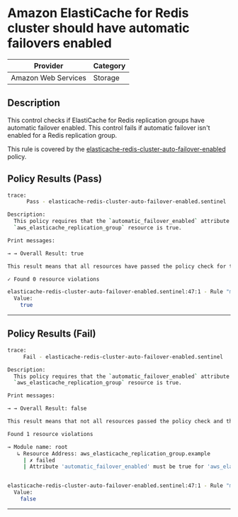 #  Amazon ElastiCache for Redis cluster should have automatic failovers enabled

| Provider            | Category     |
|---------------------|--------------|
| Amazon Web Services | Storage      |

## Description

This control checks if ElastiCache for Redis replication groups have automatic failover enabled. This control fails if automatic failover isn't enabled for a Redis replication group.

This rule is covered by the [elasticache-redis-cluster-auto-failover-enabled](../../policies/elasticache-redis-cluster-auto-failover-enabled) policy.

## Policy Results (Pass)
```bash
trace:
      Pass - elasticache-redis-cluster-auto-failover-enabled.sentinel

Description:
  This policy requires that the `automatic_failover_enabled` attribute of the
  `aws_elasticache_replication_group` resource is true.

Print messages:

→ → Overall Result: true

This result means that all resources have passed the policy check for the policy elasticache-redis-cluster-auto-failover-enabled.

✓ Found 0 resource violations

elasticache-redis-cluster-auto-failover-enabled.sentinel:47:1 - Rule "main"
  Value:
    true
```

---

## Policy Results (Fail)
```bash
trace:
     Fail - elasticache-redis-cluster-auto-failover-enabled.sentinel

Description:
  This policy requires that the `automatic_failover_enabled` attribute of the
  `aws_elasticache_replication_group` resource is true.

Print messages:

→ → Overall Result: false

This result means that not all resources passed the policy check and the protected behavior is not allowed for the policy elasticache-redis-cluster-auto-failover-enabled.

Found 1 resource violations

→ Module name: root
   ↳ Resource Address: aws_elasticache_replication_group.example
     | ✗ failed
     | Attribute 'automatic_failover_enabled' must be true for 'aws_elasticache_replication_group' resources.Refer to https://docs.aws.amazon.com/securityhub/latest/userguide/elasticache-controls.html#elasticache-3 for more details.


elasticache-redis-cluster-auto-failover-enabled.sentinel:47:1 - Rule "main"
  Value:
    false
```

---
